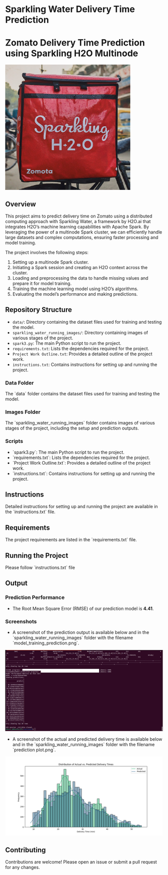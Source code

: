 # Sparkling Water Delivery Time Prediction
# Zomato Delivery Time Prediction using Sparkling H2O Multinode
<img src="sparkling_water_running_images/banner.jpeg" alt="Banner" width="400"/>

## Overview

This project aims to predict delivery time on Zomato using a distributed computing approach with Sparkling Water, a framework by H2O.ai that integrates H2O’s machine learning capabilities with Apache Spark. By leveraging the power of a multinode Spark cluster, we can efficiently handle large datasets and complex computations, ensuring faster processing and model training.

The project involves the following steps:
1. Setting up a multinode Spark cluster.
2. Initiating a Spark session and creating an H2O context across the cluster.
3. Loading and preprocessing the data to handle missing values and prepare it for model training.
4. Training the machine learning model using H2O’s algorithms.
5. Evaluating the model’s performance and making predictions.

## Repository Structure

- `data/`: Directory containing the dataset files used for training and testing the model.
- `sparkling_water_running_images/`: Directory containing images of various stages of the project.
- `spark3.py`: The main Python script to run the project.
- `requirements.txt`: Lists the dependencies required for the project.
- `Project Work Outline.txt`: Provides a detailed outline of the project work.
- `instructions.txt`: Contains instructions for setting up and running the project.


### Data Folder

The \`data\` folder contains the dataset files used for training and testing the model.

### Images Folder

The \`sparkling_water_running_images\` folder contains images of various stages of the project, including the setup and prediction outputs.

### Scripts

- \`spark3.py\`: The main Python script to run the project.
- \`requirements.txt\`: Lists the dependencies required for the project.
- \`Project Work Outline.txt\`: Provides a detailed outline of the project work.
- \`instructions.txt\`: Contains instructions for setting up and running the project.

## Instructions

Detailed instructions for setting up and running the project are available in the \`instructions.txt\` file.

## Requirements

The project requirements are listed in the \`requirements.txt\` file. 

## Running the Project

Please follow \`instructions.txt\` file

## Output

### Prediction Performance

- The Root Mean Square Error (RMSE) of our prediction model is **4.41**.

### Screenshots

- A screenshot of the prediction output is available below and in the \`sparkling_water_running_images\` folder with the filename \`model_training_prediction.png\`.

![Model Training Prediction](sparkling_water_running_images/model_training_prediction.png)

- A screenshot of the actual and predicted delivery time is available below and in the \`sparkling_water_running_images\` folder with the filename \`prediction plot.png\`.

![Model Training Prediction](sparkling_water_running_images/prediction_plot.png)

## Contributing

Contributions are welcome! Please open an issue or submit a pull request for any changes.
